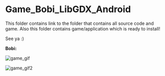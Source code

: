 
# Game_Bobi_LibGDX_Android

This folder contains link to the folder that contains all source code and game.
Also this folder contains game/application which is ready to install!

See ya :)

**Bobi:**

![game_gif](https://user-images.githubusercontent.com/72278818/117564803-2e266b80-b0ae-11eb-94c7-bea3291d07b5.gif)

![game_gif2](https://user-images.githubusercontent.com/72278818/117565292-b9086580-b0b0-11eb-97f8-25d6ca4f3ce7.gif)

